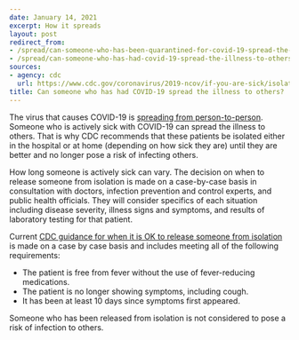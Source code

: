 ```yaml
---
date: January 14, 2021
excerpt: How it spreads
layout: post
redirect_from:
- /spread/can-someone-who-has-been-quarantined-for-covid-19-spread-the-illness-to-others/
- /spread/can-someone-who-has-had-covid-19-spread-the-illness-to-others/
sources:
- agency: cdc
  url: https://www.cdc.gov/coronavirus/2019-ncov/if-you-are-sick/isolation.html
title: Can someone who has had COVID-19 spread the illness to others?
---
```


The virus that causes COVID-19 is [spreading from person-to-person](https://www.cdc.gov/coronavirus/2019-ncov/prepare/transmission.html). Someone who is actively sick with COVID-19 can spread the illness to others. That is why CDC recommends that these patients be isolated either in the hospital or at home (depending on how sick they are) until they are better and no longer pose a risk of infecting others.

How long someone is actively sick can vary. The decision on when to release someone from isolation is made on a case-by-case basis in consultation with doctors, infection prevention and control experts, and public health officials. They will consider specifics of each situation including disease severity, illness signs and symptoms, and results of laboratory testing for that patient.

Current [CDC guidance for when it is OK to release someone from isolation](https://www.cdc.gov/coronavirus/2019-ncov/hcp/disposition-hospitalized-patients.html) is made on a case by case basis and includes meeting all of the following requirements:

* The patient is free from fever without the use of fever-reducing medications.
* The patient is no longer showing symptoms, including cough.
* It has been at least 10 days since symptoms first appeared.

Someone who has been released from isolation is not considered to pose a risk of infection to others.